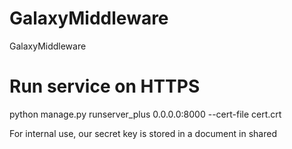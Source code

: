 # GalaxyMiddleware
GalaxyMiddleware

# Run service on HTTPS
python manage.py runserver_plus 0.0.0.0:8000 --cert-file cert.crt

For internal use, our secret key is stored in a document in shared
